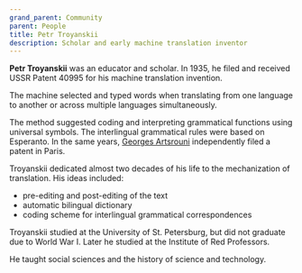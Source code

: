 ```yaml
---
grand_parent: Community
parent: People
title: Petr Troyanskii
description: Scholar and early machine translation inventor
---
```


**Petr Troyanskii** was an educator and scholar. In 1935, he filed and received USSR Patent 40995 for his machine translation invention.

The machine selected and typed words when translating from one language to another
or across multiple languages simultaneously.

The method suggested coding and interpreting grammatical functions using universal symbols.
The interlingual grammatical rules were based on Esperanto. In the same years,
[Georges Artsrouni](/people/georges-artsrouni.md) independently filed a patent in Paris.

Troyanskii dedicated almost two decades of his life to the mechanization of translation. His ideas included:
* pre-editing and post-editing of the text
* automatic bilingual dictionary
* coding scheme for interlingual grammatical correspondences

Troyanskii studied at the University of St. Petersburg, but did not graduate due to World War I.
Later he studied at the Institute of Red Professors.

He taught social sciences and the history of science and technology.
